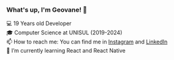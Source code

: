 ### What's up, I'm Geovane! 👋

💻 19 Years old Developer<br/>
🎓 Computer Science at UNISUL (2019-2024)<br/>
📫 How to reach me: You can find me in <a href="https://www.instagram.com/geovane.gallotti/">Instagram</a> and <a href="https://www.linkedin.com/in/geovane-gallotti-cazal-5b78b91a1/">LinkedIn<a/> <br/>
🌱 I’m currently learning React and React Native
